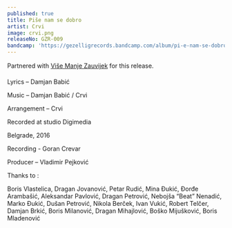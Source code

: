 ```yaml
---
published: true
title: Piše nam se dobro
artist: Crvi
image: crvi.png
releaseNo: GZR-009
bandcamp: 'https://gezelligrecords.bandcamp.com/album/pi-e-nam-se-dobro'
---
```

Partnered with [Više Manje Zauvijek](https://visemanjezauvijek.com/) for this release. 

Lyrics – Damjan Babić

Music – Damjan Babić / Crvi

Arrangement – Crvi


Recorded at studio Digimedia

Belgrade, 2016


Recording - Goran Crevar

Producer – Vladimir Pejković



Thanks to :

Boris Vlastelica, Dragan Jovanović, Petar Rudić, Mina Đukić, Đorđe Arambašić, Aleksandar Pavlović, Dragan Petrović, Nebojša “Beat” Nenadić, Marko Đukić, Dušan Petrović, Nikola Berček, Ivan Vukić, Robert Telčer, Damjan Brkić, Boris Milanović, Dragan Mihajlović, Boško Mijušković, Boris Mladenović
